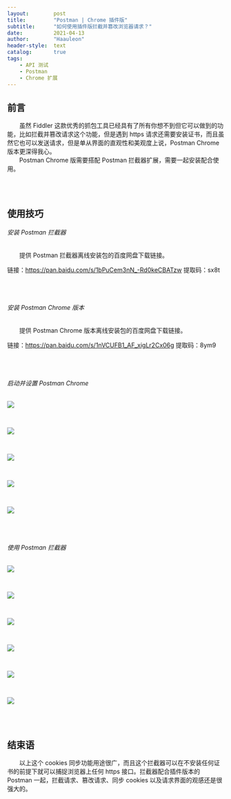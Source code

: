 ```yaml
---
layout:        post
title:         "Postman | Chrome 插件版"
subtitle:      "如何使用插件版拦截并篡改浏览器请求？"
date:          2021-04-13
author:        "Haauleon"
header-style:  text
catalog:       true
tags:
    - API 测试
    - Postman
    - Chrome 扩展
---
```


## 前言
&emsp;&emsp;虽然 Fiddler 这款优秀的抓包工具已经具有了所有你想不到但它可以做到的功能，比如拦截并篡改请求这个功能，但是遇到 https 请求还需要安装证书，而且虽然它也可以发送请求，但是单从界面的直观性和美观度上说，Postman Chrome 版本更深得我心。       
&emsp;&emsp;Postman Chrome 版需要搭配 Postman 拦截器扩展，需要一起安装配合使用。

<br><br>

## 使用技巧
###### 安装 Postman 拦截器        
&emsp;&emsp;提供 Postman 拦截器离线安装包的百度网盘下载链接。          

链接：https://pan.baidu.com/s/1bPuCem3nN_-Rd0keCBATzw 提取码：sx8t 

<br><br>

###### 安装 Postman Chrome 版本
&emsp;&emsp;提供 Postman Chrome 版本离线安装包的百度网盘下载链接。              

链接：https://pan.baidu.com/s/1nVCUFB1_AF_xigLr2Cx06g 提取码：8ym9 

<br><br>

###### 启动并设置 Postman Chrome
![](\img\in-post\post-postman\2021-04-13-postman-chrome-1.png)        

<br>

![](\img\in-post\post-postman\2021-04-13-postman-chrome-2.png)       

<br>

![](\img\in-post\post-postman\2021-04-13-postman-chrome-3.png)      

<br>

![](\img\in-post\post-postman\2021-04-13-postman-chrome-4.png)        

<br>

![](\img\in-post\post-postman\2021-04-13-postman-chrome-5.png)

<br><br>

###### 使用 Postman 拦截器     
![](\img\in-post\post-postman\2021-04-13-postman-chrome-6.png)       

<br>     

![](\img\in-post\post-postman\2021-04-13-postman-chrome-7.png)      

<br>

![](\img\in-post\post-postman\2021-04-13-postman-chrome-8.png)       

<br>

![](\img\in-post\post-postman\2021-04-13-postman-chrome-9.png)      

<br>

![](\img\in-post\post-postman\2021-04-13-postman-chrome-10.png)     

<br>     

![](\img\in-post\post-postman\2021-04-13-postman-chrome-11.png)

<br><br>

## 结束语
&emsp;&emsp;以上这个 cookies 同步功能用途很广，而且这个拦截器可以在不安装任何证书的前提下就可以捕捉浏览器上任何 https 接口。拦截器配合插件版本的 Postman 一起，拦截请求、篡改请求、同步 cookies 以及请求界面的观感还是很强大的。